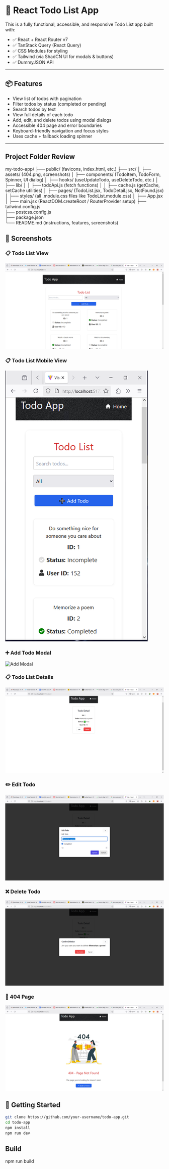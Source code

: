 # 📝 React Todo List App

This is a fully functional, accessible, and responsive Todo List app built with:

- ✅ React + React Router v7
- ✅ TanStack Query (React Query)
- ✅ CSS Modules for styling
- ✅ Tailwind (via ShadCN UI for modals & buttons)
- ✅ DummyJSON API

---

## 📦 Features

- View list of todos with pagination
- Filter todos by status (completed or pending)
- Search todos by text
- View full details of each todo
- Add, edit, and delete todos using modal dialogs
- Accessible 404 page and error boundaries
- Keyboard-friendly navigation and focus styles
- Uses cache + fallback loading spinner

---

## Project Folder Review

my-todo-app/
├── public/ (favicons, index.html, etc.)
├── src/
│ ├── assets/ (404.png, screenshots)
│ ├── components/ (TodoItem, TodoForm, Spinner, UI dialog)
│ ├── hooks/ (useUpdateTodo, useDeleteTodo, etc.)
│ ├── lib/
│ │ ├── todoApi.js (fetch functions)
│ │ ├── cache.js (getCache, setCache utilities)
│ ├── pages/ (TodoList.jsx, TodoDetail.jsx, NotFound.jsx)
│ ├── styles/ (all .module.css files like TodoList.module.css)
│ ├── App.jsx  
│ ├── main.jsx (ReactDOM.createRoot / RouterProvider setup)
├── tailwind.config.js  
├── postcss.config.js  
├── package.json  
└── README.md (instructions, features, screenshots)

## 📸 Screenshots

### 📋 Todo List View

![Todo List](./src/assets/screenshots/todo-list.png)

### 📋 Todo List Mobile View

![Todo List](./src/assets/screenshots/todo-list-mobile.png)

### ➕ Add Todo Modal

![Add Modal](./src/assets/screenshots/add-todo.png)

### 📋 Todo List Details

![Todo Details](./src/assets/screenshots/todo-details.png)

### ✏️ Edit Todo

![Edit Modal](./src/assets/screenshots/edit-todo.png)

### ❌ Delete Todo

![Delete Todo Modal](./src/assets/screenshots/delete-todo.png) <!-- Or your actual delete screenshot filename -->

### 🚫 404 Page

![404 Page](./src/assets/screenshots/404-page.png)

## 🚀 Getting Started

```bash
git clone https://github.com/your-username/todo-app.git
cd todo-app
npm install
npm run dev
```

## Build

npm run build
